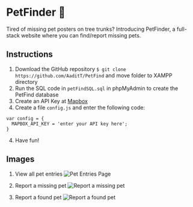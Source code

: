 # PetFinder 🐶
Tired of missing pet posters on tree trunks? Introducing PetFinder, a full-stack website where you can find/report missing pets.

## Instructions

1. Download the GitHub repository `$ git clone https://github.com/AaditT/PetFind` and move folder to XAMPP directory
2. Run the SQL code in `petFindSQL.sql` in phpMyAdmin to create the PetFind database
3. Create an API Key at [Mapbox](https://www.mapbox.com/)
4. Create a file `config.js` and enter the following code:
```
var config = {
  MAPBOX_API_KEY = 'enter your API key here';
}
```
4. Have fun!

## Images

1. View all pet entries
![Pet Entries Page](https://i.imgur.com/7E7ON9A.jpg)

2. Report a missing pet
![Report a missing pet](https://i.imgur.com/sLAs2OP.jpg)

3. Report a found pet
![Report a found pet](https://i.imgur.com/miWO3Yw.jpg)
